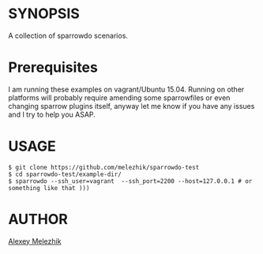 # SYNOPSIS

A collection of sparrowdo scenarios.

# Prerequisites

I am running these examples on vagrant/Ubuntu 15.04. Running on other platforms will probably require amending some sparrowfiles or even changing
sparrow plugins itself, anyway let me know if you have any issues and I try to help you ASAP.

# USAGE

    $ git clone https://github.com/melezhik/sparrowdo-test
    $ cd sparrowdo-test/example-dir/
    $ sparrowdo --ssh_user=vagrant  --ssh_port=2200 --host=127.0.0.1 # or something like that )))

# AUTHOR

[Alexey Melezhik](mailto:melezhik@gmail.com)

